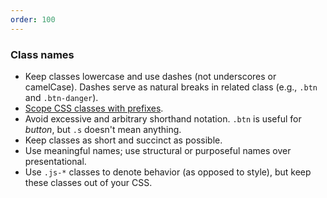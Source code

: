 ```yaml
---
order: 100
---
```


### Class names

* Keep classes lowercase and use dashes (not underscores or camelCase). Dashes serve as natural breaks in related class (e.g., `.btn` and `.btn-danger`).
* [Scope CSS classes with prefixes](http://markdotto.com/2012/02/16/scope-css-classes-with-prefixes/).
* Avoid excessive and arbitrary shorthand notation. `.btn` is useful for _button_, but `.s` doesn't mean anything.
* Keep classes as short and succinct as possible.
* Use meaningful names; use structural or purposeful names over presentational.
* Use `.js-*` classes to denote behavior (as opposed to style), but keep these classes out of your CSS.